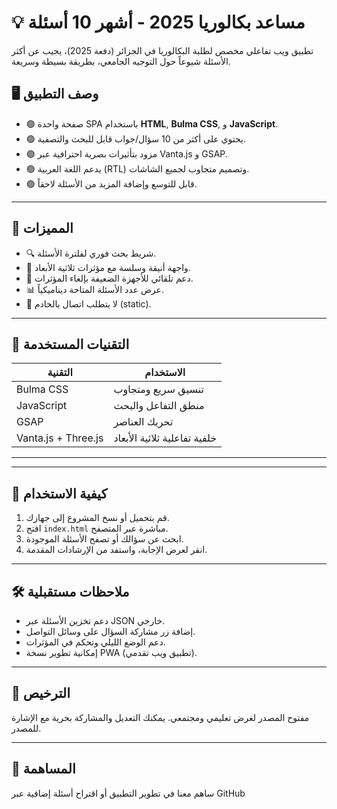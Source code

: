 # 💡 مساعد بكالوريا 2025 - أشهر 10 أسئلة

تطبيق ويب تفاعلي مخصص لطلبة البكالوريا في الجزائر (دفعة 2025)، يجيب عن أكثر الأسئلة شيوعاً حول التوجيه الجامعي، بطريقة بسيطة وسريعة.

## 🖥️ وصف التطبيق

- 🟢 صفحة واحدة SPA باستخدام **HTML**, **Bulma CSS**, و **JavaScript**.
- 🟢 يحتوي على أكثر من 10 سؤال/جواب قابل للبحث والتصفية.
- 🟢 مزود بتأثيرات بصرية احترافية عبر Vanta.js و GSAP.
- 🟢 يدعم اللغة العربية (RTL) وتصميم متجاوب لجميع الشاشات.
- 🟢 قابل للتوسع وإضافة المزيد من الأسئلة لاحقاً.

---

## 🚀 المميزات

- 🔍 شريط بحث فوري لفلترة الأسئلة.
- 🎨 واجهة أنيقة وسلسة مع مؤثرات ثلاثية الأبعاد.
- 📱 دعم تلقائي للأجهزة الضعيفة بإلغاء المؤثرات.
- 📊 عرض عدد الأسئلة المتاحة ديناميكياً.
- 💾 لا يتطلب اتصال بالخادم (static).

---

## 🧰 التقنيات المستخدمة

| التقنية          | الاستخدام                      |
|------------------|-------------------------------|
| Bulma CSS        | تنسيق سريع ومتجاوب           |
| JavaScript       | منطق التفاعل والبحث           |
| GSAP             | تحريك العناصر                |
| Vanta.js + Three.js | خلفية تفاعلية ثلاثية الأبعاد |

---


---

## 📝 كيفية الاستخدام

1. قم بتحميل أو نسخ المشروع إلى جهازك.
2. افتح `index.html` مباشرة عبر المتصفح.
3. ابحث عن سؤالك أو تصفح الأسئلة الموجودة.
4. انقر لعرض الإجابة، واستفد من الإرشادات المقدمة.

---

## 🛠️ ملاحظات مستقبلية

- دعم تخزين الأسئلة عبر JSON خارجي.
- إضافة زر مشاركة السؤال على وسائل التواصل.
- دعم الوضع الليلي وتحكم في المؤثرات.
- إمكانية تطوير نسخة PWA (تطبيق ويب تقدمي).

---

## 📄 الترخيص

مفتوح المصدر لغرض تعليمي ومجتمعي. يمكنك التعديل والمشاركة بحرية مع الإشارة للمصدر.

---

## 💬 المساهمة

ساهم معنا في تطوير التطبيق أو اقتراح أسئلة إضافية عبر GitHub


